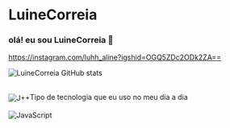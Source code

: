 # LuineCorreia 

### olá! eu sou LuineCorreia 👋

https://instagram.com/luhh_aline?igshid=OGQ5ZDc2ODk2ZA==

![LuineCorreia GitHub stats](https://github-readme-stats.vercel.app/api?username=LuineCorreia&show_icons=true&theme=radical)

<div style="display: inline-block">
    <br/>
    <img align="center" alt="J++"

## Tipo de tecnologia que eu uso no meu dia a dia

  
<div style ="display: inline_block">
<br/>
<img aling="center" alt="JavaScript"
src="https://img.shields.io/badge/Java Script-00599C?style=for-the-badge&logo=Javascript &logoColor=white"/>
</div>